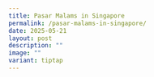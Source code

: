 ```yaml
---
title: Pasar Malams in Singapore
permalink: /pasar-malams-in-singapore/
date: 2025-05-21
layout: post
description: ""
image: ""
variant: tiptap
---
```

